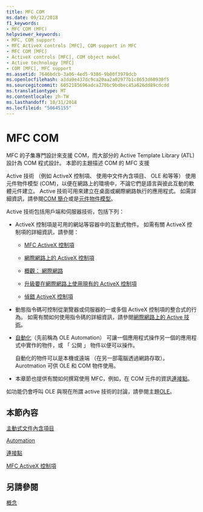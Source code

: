 ```yaml
---
title: MFC COM
ms.date: 09/12/2018
f1_keywords:
- MFC COM (MFC)
helpviewer_keywords:
- MFC, COM support
- MFC ActiveX controls [MFC], COM support in MFC
- MFC COM [MFC]
- ActiveX controls [MFC], COM object model
- Active technology [MFC]
- COM [MFC], MFC support
ms.assetid: 7646bdcb-3a06-4ed5-9386-9b00f3979dcb
ms.openlocfilehash: a3da9e437dc9ca20aa2a02977b1c8653d68930f5
ms.sourcegitcommit: 6052185696adca270bc9bdbec45a626dd89cdcdd
ms.translationtype: MT
ms.contentlocale: zh-TW
ms.lasthandoff: 10/31/2018
ms.locfileid: "50645155"
---
```

# <a name="mfc-com"></a>MFC COM

MFC 的子集專門設計來支援 COM，而大部分的 Active Template Library (ATL) 設計為 COM 程式設計。 本節的主題描述 COM 的 MFC 支援

Active 技術 （例如 ActiveX 控制項、 使用中文件內含項目、 OLE 和等等） 使用元件物件模型 (COM)，以便在網路上的環境中，不論它們是語言與彼此互動的軟體元件建立。 Active 技術可用來建立在桌面或網際網路執行的應用程式。 如需詳細資訊，請參閱[COM 簡介](../atl/introduction-to-com.md)或是[元件物件模型](/windows/desktop/com/the-component-object-model)。

Active 技術包括用戶端和伺服器技術，包括下列：

- ActiveX 控制項是可用的網站等容器中的互動式物件。 如需有關 ActiveX 控制項的詳細資訊，請參閱：

   - [MFC ActiveX 控制項](../mfc/mfc-activex-controls.md)

   - [網際網路上的 ActiveX 控制項](../mfc/activex-controls-on-the-internet.md)

   - [概觀： 網際網路](../mfc/mfc-internet-programming-basics.md)

   - [升級要在網際網路上使用現有的 ActiveX 控制項](../mfc/upgrading-an-existing-activex-control.md)

   - [偵錯 ActiveX 控制項](/visualstudio/debugger/how-to-debug-an-activex-control)

- 動態指令碼可控制從瀏覽器或伺服器的一或多個 ActiveX 控制項的整合式的行為。 如需有關如何使用指令碼的詳細資訊，請參閱[網際網路上的 Active 技術](../mfc/active-technology-on-the-internet.md)。

- [自動化](../mfc/automation.md)（先前稱為 OLE Automation） 可讓一個應用程式操作另一個的應用程式中實作的物件，或 「 公開 」 物件以便可以操作。

   自動化的物件可以是本機或遠端 （在另一部電腦透過網路存取）。 Aurotmation 可供 OLE 和 COM 物件使用。

- 本章節也提供有關如何撰寫使用 MFC，例如，在 COM 元件的資訊[連接點](../mfc/connection-points.md)。

如功能仍會呼叫 OLE 與現在所謂 active 技術的討論，請參閱主題[OLE](../mfc/ole-in-mfc.md)。

## <a name="in-this-section"></a>本節內容

[主動式文件內含項目](../mfc/active-document-containment.md)

[Automation](../mfc/automation.md)

[連接點](../mfc/connection-points.md)

[MFC ActiveX 控制項](../mfc/mfc-activex-controls.md)

## <a name="see-also"></a>另請參閱

[概念](../mfc/mfc-concepts.md)

